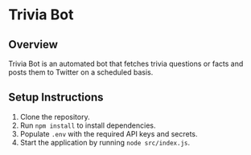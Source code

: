 # Trivia Bot

## Overview
Trivia Bot is an automated bot that fetches trivia questions or facts and posts them to Twitter on a scheduled basis.

## Setup Instructions
1. Clone the repository.
2. Run `npm install` to install dependencies.
3. Populate `.env` with the required API keys and secrets.
4. Start the application by running `node src/index.js`.

